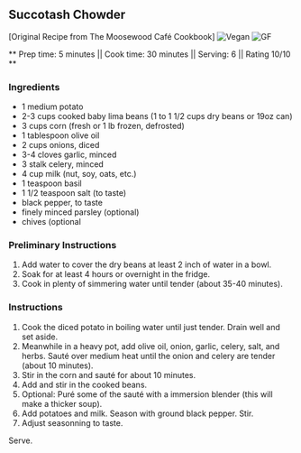 ## Succotash Chowder

[Original Recipe from The Moosewood Café Cookbook] 
![Vegan](https://img.shields.io/badge/-Vegan-brightgreen.svg)
![GF](https://img.shields.io/badge/-Gluten--free-yellow.svg)

** Prep time: 5 minutes || Cook time: 30 minutes || Serving: 6 || Rating 10/10 **

### Ingredients

- 1 medium potato
- 2-3 cups cooked baby lima beans (1 to 1 1/2 cups dry beans or 19oz can)
- 3 cups corn (fresh or 1 lb frozen, defrosted)
- 1 tablespoon olive oil
- 2 cups onions, diced
- 3-4 cloves garlic, minced
- 3 stalk celery, minced
- 4 cup milk (nut, soy, oats, etc.)
- 1 teaspoon basil
- 1 1/2 teaspoon salt (to taste)
- black pepper, to taste
- finely minced parsley (optional)
- chives (optional 

### Preliminary Instructions

1. Add water to cover the dry beans at least 2 inch of water in a bowl.
2. Soak for at least 4 hours or overnight in the fridge. 
3. Cook in plenty of simmering water until tender (about 35-40 minutes). 

### Instructions

1. Cook the diced potato in boiling water until just tender. Drain well and set aside. 
2. Meanwhile in a heavy pot, add olive oil, onion, garlic, celery, salt, and herbs. Sauté over medium heat until the onion and celery are tender (about 10 minutes).
3. Stir in the corn and sauté for about 10 minutes. 
4. Add and stir in the cooked beans. 
5. Optional: Puré some of the sauté with a immersion blender (this will make a thicker soup). 
6. Add potatoes and milk. Season with ground black pepper. Stir.
7. Adjust seasonning to taste. 

Serve.

